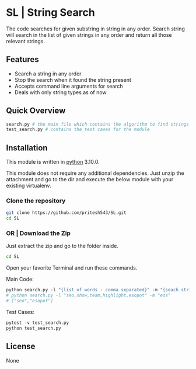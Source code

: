 # SL | String Search
The code searches for given substring in string in any order. 
Search string will search in the list of given strings in any order and return all those relevant strings.

## Features

- Search a string in any order
- Stop the search when it found the string present
- Accepts command line arguments for search
- Deals with only string types as of now

## Quick Overview
```python
search.py # the main file which contains the algorithm to find strings
test_search.py # contains the test cases for the module
```


## Installation

This module is written in [python](https://www.python.org/) 3.10.0.

This module does not require any additional dependencies. Just unzip the attachment and go to the dir and execute the below module with your existing virtualenv. 

### Clone the repository

```bash
git clone https://github.com/pritesh543/SL.git
cd SL
```

### OR | Download the Zip
Just extract the zip and go to the folder inside.

```bash
cd SL
```
Open your favorite Terminal and run these commands.

Main Code:

```python
python search.py -l "{list of words - comma separated}" -m "{seach string}"
# python search.py -l "seo,show,team,highlight,esopot" -m "eos"
# ["seo","esopot"]
```

Test Cases:

```python
pytest -v test_search.py
python test_search.py
```

## License
None
